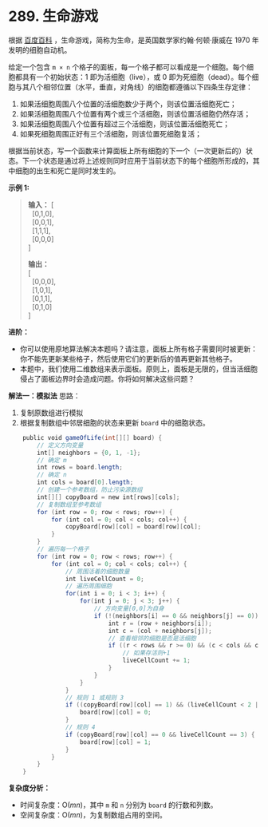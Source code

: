 # 289. 生命游戏

根据 [百度百科](https://baike.baidu.com/item/%E7%94%9F%E5%91%BD%E6%B8%B8%E6%88%8F/2926434?fr=aladdin) ，生命游戏，简称为生命，是英国数学家约翰·何顿·康威在 1970 年发明的细胞自动机。

给定一个包含 `m × n` 个格子的面板，每一个格子都可以看成是一个细胞。每个细胞都具有一个初始状态：1 即为活细胞（live），或 0 即为死细胞（dead）。每个细胞与其八个相邻位置（水平，垂直，对角线）的细胞都遵循以下四条生存定律：

1. 如果活细胞周围八个位置的活细胞数少于两个，则该位置活细胞死亡；
2. 如果活细胞周围八个位置有两个或三个活细胞，则该位置活细胞仍然存活；
3. 如果活细胞周围八个位置有超过三个活细胞，则该位置活细胞死亡；
4. 如果死细胞周围正好有三个活细胞，则该位置死细胞复活；

根据当前状态，写一个函数来计算面板上所有细胞的下一个（一次更新后的）状态。下一个状态是通过将上述规则同时应用于当前状态下的每个细胞所形成的，其中细胞的出生和死亡是同时发生的。

**示例 1:**  
>**输入：**
>[  
  [0,1,0],  
  [0,0,1],  
  [1,1,1],  
  [0,0,0]  
]  
>
>**输出：**  
>[  
  [0,0,0],  
  [1,0,1],  
  [0,1,1],  
  [0,1,0]  
]

**进阶：**

* 你可以使用原地算法解决本题吗？请注意，面板上所有格子需要同时被更新：你不能先更新某些格子，然后使用它们的更新后的值再更新其他格子。
* 本题中，我们使用二维数组来表示面板。原则上，面板是无限的，但当活细胞侵占了面板边界时会造成问题。你将如何解决这些问题？

**解法一：模拟法**
思路：

1. 复制原数组进行模拟
2. 根据复制数组中邻居细胞的状态来更新 `board` 中的细胞状态。

```Java
    public void gameOfLife(int[][] board) {
        // 定义方向变量
        int[] neighbors = {0, 1, -1};
        // 确定 m
        int rows = board.length;
        // 确定 n
        int cols = board[0].length;
        // 创建一个参考数组，防止污染源数组
        int[][] copyBoard = new int[rows][cols];
        // 复制数组至参考数组
        for (int row = 0; row < rows; row++) {
            for (int col = 0; col < cols; col++) {
                copyBoard[row][col] = board[row][col];
            }
        }
        // 遍历每一个格子
        for (int row = 0; row < rows; row++) {
            for (int col = 0; col < cols; col++) {
                // 周围活着的细胞数量
                int liveCellCount = 0;
                // 遍历周围细胞
                for(int i = 0; i < 3; i++) {
                    for(int j = 0; j < 3; j++) {
                        // 方向变量[0,0]为自身
                        if (!(neighbors[i] == 0 && neighbors[j] == 0)) {
                            int r = (row + neighbors[i]);
                            int c = (col + neighbors[j]);
                            // 查看相邻的细胞是否是活细胞
                            if ((r < rows && r >= 0) && (c < cols && c >= 0) && (copyBoard[r][c] == 1)) {
                                // 如果存活则+1
                                liveCellCount += 1;
                            }
                        }
                    }
                }
                // 规则 1 或规则 3
                if ((copyBoard[row][col] == 1) && (liveCellCount < 2 || liveCellCount > 3)) {
                    board[row][col] = 0;
                }
                // 规则 4
                if (copyBoard[row][col] == 0 && liveCellCount == 3) {
                    board[row][col] = 1;
                }
            }
        }
    }

```

**复杂度分析：**  

* 时间复杂度：O($mn$)，其中 `m` 和 `n` 分别为 `board` 的行数和列数。
* 空间复杂度：O($mn$)，为复制数组占用的空间。
